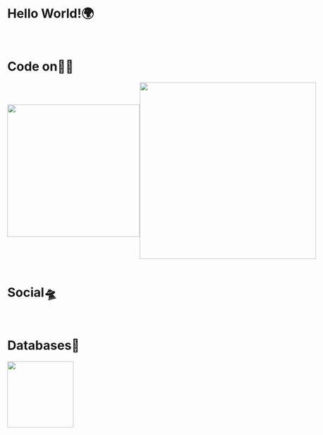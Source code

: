 # <h1>Hello World!🌍</h1>



<br>

# Code on👨‍💻
 
<div style='display:flex; align-items:center;'>
    <img  src="https://www.freepnglogos.com/uploads/html5-logo-png/html5-logo-devextreme-multi-purpose-controls-html-javascript-3.png" width="300px">
    <img src="https://camo.githubusercontent.com/5ddf73ad3a205111cf8c686f687fc216c2946a75005718c8da5b837ad9de78c9/68747470733a2f2f7468756d62732e6766796361742e636f6d2f4576696c4e657874446576696c666973682d736d616c6c2e676966" width="400px" border-radius="20px">
</div>

<br>

# Social🛸

<div style="width: 10px; display: flex; justify-content: left;">
    <img src="https://www.jaspersomsen.com/wp-spullies/uploads/2017/03/instagram-Logo-PNG-Transparent-Background-download.png" alt="">
    <img style=" margin-left: 25px;" src="https://cdn.freebiesupply.com/logos/large/2x/telegram-logo-svg-vector.svg" alt="">
</div>

<br>

# Databases🌌

<img width="150px" src="https://camo.githubusercontent.com/e068b5e89975869212c4ce5fa13a6c29ed5eccd50ca628515f7acc6d1f260ca1/68747470733a2f2f6c6f676f73706e672e6f72672f77702d636f6e74656e742f75706c6f6164732f6e6f64652d6a732e706e67">
